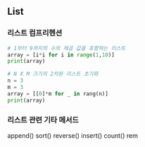 ## List

### 리스트 컴프리헨션
```python
# 1부터 9까지의 수의 제곱 값을 포함하는 리스트
array = [i*i for i in range(1,10)]
print(array)

# N X M 크기의 2차원 리스트 초기화
n = 3
m = 3
array = [[0]*m for _ in rang(n)]
print(array)
```
### 리스트 관련 기타 메서드
append()
sort()
reverse()
insert()
count()
rem
<!--stackedit_data:
eyJoaXN0b3J5IjpbNzQ1NDEyNjk4LC01MzQ1MTMzMDFdfQ==
-->